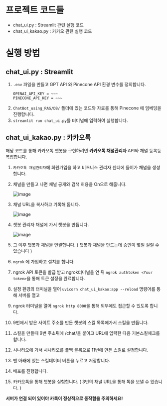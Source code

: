 # 프로젝트 코드들

- chat_ui.py : Streamlit 관련 실행 코드
- chat_ui_kakao.py : 카카오 관련 실행 코드

# 실행 방법
## chat_ui.py : Streamlit
1. ``.env`` 파일을 만들고 GPT API 와 Pinecone API 환경 변수를 정의합니다.
    ```
    OPENAI_API_KEY = ~~~
    PINECONE_API_KEY = ~~~
    ```
3. ``ChatBot_using_RAG/DB/`` 폴더에 있는 코드와 자료를 통해 Pinecone 에 임베딩을 진행합니다. 
4. ``streamlit run chat_ui.py``를 터미널에 입력하여 실행합니다.
## chat_ui_kakao.py : 카카오톡
해당 코드를 통해 카카오톡 챗봇을 구현하려면 **카카오톡 채널관리자** API와 채널 등록등 복잡합니다.

1. ``카카오톡 채널관리자``에 회원가입을 하고 비즈니스 관리자 센터에 들어가 채널을 생성합니다.
2. 채널을 만들고 나면 채널 공개와 검색 허용을 On으로 해줍니다.

   ![image](https://github.com/user-attachments/assets/13703700-f33e-4d93-a19b-2adfa81e8136)

3. 채널 URL을 복사하고 기록해 둡니다.

   ![image](https://github.com/user-attachments/assets/5d0a9b6e-00ec-4925-8425-d0b3515fc771)

4. 챗봇 관리자 채널에 가서 챗봇을 만듭니다.

   ![image](https://github.com/user-attachments/assets/7da842d9-7163-40c8-a181-6b65abfd27bf)

5. 그 이후 챗봇과 채널을 연결합니다. ( 챗봇과 채널을 만드는데 승인이 몇일 걸릴 수 있습니다 )

6. ``ngrok`` 에 가입하고 설치를 합니다.
7. ngrok API 토큰을 발급 받고 ngrok터미널을 연 뒤 ``ngrok authtoken <Your token>``을 통해 토큰 설정을 완료합니다.
8. 설정 환경의 터미널을 열어 ``uvicorn chat_ui_kakao:app --reload`` 명령어를 통해 서버를 열고
9. ngrok 터미널을 열어 ``ngrok http 8000``을 통해 외부에도 접근할 수 있도록 합니다.
10. 9번에서 받은 사이트 주소를 만든 챗봇의 스킬 목록에가서 스킬을 만듭니다.
11. 스킬을 만들때 9번 주소뒤에 /chat/을 붙이고 URL에 입력한 다음 기본스킬체크를 합니다.
12. 시나리오에 가서 시나리오를 폴백 블록으로 11번에 만든 스킬로 설정합니다.
13. 맨 아래에 있는 스킬데이터 버튼을 누르고 저장합니다.
14. 배포를 진행합니다.
15. 카카오톡을 통해 챗봇을 실험합니다. ( 3번의 채널  URL을 통해 톡을 보낼 수 있습니다. )

**서버가 연결 되어 있어야 카톡이 정상적으로 동작함을 주의하세요!**
